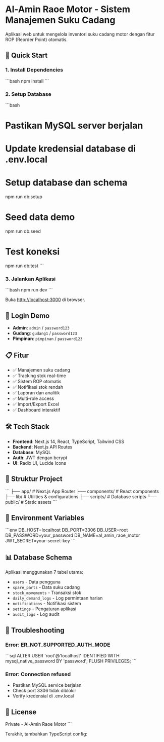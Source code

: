 # Al-Amin Raoe Motor - Sistem Manajemen Suku Cadang

Aplikasi web untuk mengelola inventori suku cadang motor dengan fitur ROP (Reorder Point) otomatis.

## 🚀 Quick Start

### 1. Install Dependencies
\`\`\`bash
npm install
\`\`\`

### 2. Setup Database
\`\`\`bash
# Pastikan MySQL server berjalan
# Update kredensial database di .env.local

# Setup database dan schema
npm run db:setup

# Seed data demo
npm run db:seed

# Test koneksi
npm run db:test
\`\`\`

### 3. Jalankan Aplikasi
\`\`\`bash
npm run dev
\`\`\`

Buka [http://localhost:3000](http://localhost:3000) di browser.

## 🔐 Login Demo

- **Admin**: `admin` / `password123`
- **Gudang**: `gudang1` / `password123`  
- **Pimpinan**: `pimpinan` / `password123`

## 📋 Fitur

- ✅ Manajemen suku cadang
- ✅ Tracking stok real-time
- ✅ Sistem ROP otomatis
- ✅ Notifikasi stok rendah
- ✅ Laporan dan analitik
- ✅ Multi-role access
- ✅ Import/Export Excel
- ✅ Dashboard interaktif

## 🛠️ Tech Stack

- **Frontend**: Next.js 14, React, TypeScript, Tailwind CSS
- **Backend**: Next.js API Routes
- **Database**: MySQL
- **Auth**: JWT dengan bcrypt
- **UI**: Radix UI, Lucide Icons

## 📁 Struktur Project

\`\`\`
├── app/                    # Next.js App Router
├── components/            # React components
├── lib/                   # Utilities & configurations
├── scripts/               # Database scripts
└── public/               # Static assets
\`\`\`

## 🔧 Environment Variables

\`\`\`env
DB_HOST=localhost
DB_PORT=3306
DB_USER=root
DB_PASSWORD=your_password
DB_NAME=al_amin_raoe_motor
JWT_SECRET=your-secret-key
\`\`\`

## 📊 Database Schema

Aplikasi menggunakan 7 tabel utama:
- `users` - Data pengguna
- `spare_parts` - Data suku cadang
- `stock_movements` - Transaksi stok
- `daily_demand_logs` - Log permintaan harian
- `notifications` - Notifikasi sistem
- `settings` - Pengaturan aplikasi
- `audit_logs` - Log audit

## 🚨 Troubleshooting

### Error: ER_NOT_SUPPORTED_AUTH_MODE
\`\`\`sql
ALTER USER 'root'@'localhost' IDENTIFIED WITH mysql_native_password BY 'password';
FLUSH PRIVILEGES;
\`\`\`

### Error: Connection refused
- Pastikan MySQL service berjalan
- Check port 3306 tidak diblokir
- Verify kredensial di .env.local

## 📝 License

Private - Al-Amin Raoe Motor
\`\`\`

Terakhir, tambahkan TypeScript config:

